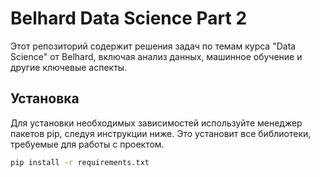# Belhard Data Science Part 2

Этот репозиторий содержит решения задач по темам курса "Data Science" от Belhard, включая анализ данных, машинное обучение и другие ключевые аспекты.

## Установка

Для установки необходимых зависимостей используйте менеджер пакетов pip, следуя инструкции ниже. Это установит все библиотеки, требуемые для работы с проектом.

```bash
pip install -r requirements.txt 
```